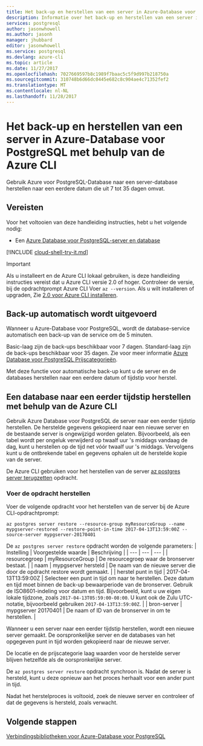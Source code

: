 ```yaml
---
title: Het back-up en herstellen van een server in Azure-Database voor PostgreSQL | Microsoft Docs
description: Informatie over het back-up en herstellen van een server in Azure-Database voor PostgreSQL met behulp van de Azure CLI.
services: postgresql
author: jasonwhowell
ms.author: jasonh
manager: jhubbard
editor: jasonwhowell
ms.service: postgresql
ms.devlang: azure-cli
ms.topic: article
ms.date: 11/27/2017
ms.openlocfilehash: 7027669597b8c1989f7baac5c5f9d997b218750a
ms.sourcegitcommit: 310748b6d66dc0445e682c8c904ae4c71352fef2
ms.translationtype: MT
ms.contentlocale: nl-NL
ms.lasthandoff: 11/28/2017
---
```

# <a name="how-to-backup-and-restore-a-server-in-azure-database-for-postgresql-by-using-the-azure-cli"></a>Het back-up en herstellen van een server in Azure-Database voor PostgreSQL met behulp van de Azure CLI

Gebruik Azure voor PostgreSQL-Database naar een server-database herstellen naar een eerdere datum die uit 7 tot 35 dagen omvat.

## <a name="prerequisites"></a>Vereisten
Voor het voltooien van deze handleiding instructies, hebt u het volgende nodig:
- Een [Azure Database voor PostgreSQL-server en database](quickstart-create-server-database-azure-cli.md)

[!INCLUDE [cloud-shell-try-it.md](../../includes/cloud-shell-try-it.md)]

 

> [!IMPORTANT]
> Als u installeert en de Azure CLI lokaal gebruiken, is deze handleiding instructies vereist dat u Azure CLI versie 2.0 of hoger. Controleer de versie, bij de opdrachtprompt Azure CLI Voer `az --version`. Als u wilt installeren of upgraden, Zie [2.0 voor Azure CLI installeren]( /cli/azure/install-azure-cli).

## <a name="backup-happens-automatically"></a>Back-up automatisch wordt uitgevoerd
Wanneer u Azure-Database voor PostgreSQL, wordt de database-service automatisch een back-up van de service om de 5 minuten. 

Basic-laag zijn de back-ups beschikbaar voor 7 dagen. Standard-laag zijn de back-ups beschikbaar voor 35 dagen. Zie voor meer informatie [Azure Database voor PostgreSQL Prijscategorieën](concepts-service-tiers.md).

Met deze functie voor automatische back-up kunt u de server en de databases herstellen naar een eerdere datum of tijdstip voor herstel.

## <a name="restore-a-database-to-a-previous-point-in-time-by-using-the-azure-cli"></a>Een database naar een eerder tijdstip herstellen met behulp van de Azure CLI
Gebruik Azure Database voor PostgreSQL de server naar een eerder tijdstip herstellen. De herstelde gegevens gekopieerd naar een nieuwe server en de bestaande server is ongewijzigd worden gelaten. Bijvoorbeeld, als een tabel wordt per ongeluk verwijderd op twaalf uur 's middags vandaag de dag, kunt u herstellen op de tijd net vóór twaalf uur 's middags. Vervolgens kunt u de ontbrekende tabel en gegevens ophalen uit de herstelde kopie van de server. 

De Azure CLI gebruiken voor het herstellen van de server [az postgres server terugzetten](/cli/azure/postgres/server#az_postgres_server_restore) opdracht.

### <a name="run-the-restore-command"></a>Voer de opdracht herstellen

Voer de volgende opdracht voor het herstellen van de server bij de Azure CLI-opdrachtprompt:

```azurecli-interactive
az postgres server restore --resource-group myResourceGroup --name mypgserver-restored --restore-point-in-time 2017-04-13T13:59:00Z --source-server mypgserver-20170401
```

De `az postgres server restore` opdracht worden de volgende parameters:
| Instelling | Voorgestelde waarde | Beschrijving  |
| --- | --- | --- |
| resourcegroep |  myResourceGroup |  De resourcegroep waar de bronserver bestaat.  |
| naam | mypgserver hersteld | De naam van de nieuwe server die door de opdracht restore wordt gemaakt. |
| herstel punt in tijd | 2017-04-13T13:59:00Z | Selecteer een punt in tijd om naar te herstellen. Deze datum en tijd moet binnen de back-up bewaarperiode van de bronserver. Gebruik de ISO8601-indeling voor datum en tijd. Bijvoorbeeld, kunt u uw eigen lokale tijdzone, zoals `2017-04-13T05:59:00-08:00`. U kunt ook de Zulu UTC-notatie, bijvoorbeeld gebruiken `2017-04-13T13:59:00Z`. |
| bron-server | mypgserver 20170401 | De naam of ID van de bronserver in om te herstellen. |

Wanneer u een server naar een eerder tijdstip herstellen, wordt een nieuwe server gemaakt. De oorspronkelijke server en de databases van het opgegeven punt in tijd worden gekopieerd naar de nieuwe server.

De locatie en de prijscategorie laag waarden voor de herstelde server blijven hetzelfde als de oorspronkelijke server. 

De `az postgres server restore` opdracht synchroon is. Nadat de server is hersteld, kunt u deze opnieuw aan het proces herhaalt voor een ander punt in tijd. 

Nadat het herstelproces is voltooid, zoek de nieuwe server en controleer of dat de gegevens is hersteld, zoals verwacht.

## <a name="next-steps"></a>Volgende stappen
[Verbindingsbibliotheken voor Azure-Database voor PostgreSQL](concepts-connection-libraries.md)
